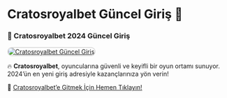# Cratosroyalbet Güncel Giriş 🧭

### 🎰 Cratosroyalbet 2024 Güncel Giriş  

<a href="https://cutt.ly/CratosBonus" title="Cratosroyalbet Güncel Giriş" rel="nofollow">  
<img src="https://i.hizliresim.com/1d7hvuc.png" alt="Cratosroyalbet Güncel Giriş" style="max-width: 100%; border: 2px solid #ddd; border-radius: 10px;">  
</a>  

🔥 **Cratosroyalbet**, oyuncularına güvenli ve keyifli bir oyun ortamı sunuyor. 2024’ün en yeni giriş adresiyle kazançlarınıza yön verin!  

🔗 [Cratosroyalbet’e Gitmek İçin Hemen Tıklayın!](https://cutt.ly/CratosBonus)
